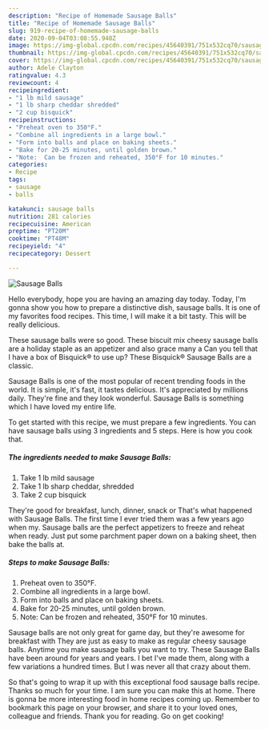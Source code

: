 ```yaml
---
description: "Recipe of Homemade Sausage Balls"
title: "Recipe of Homemade Sausage Balls"
slug: 919-recipe-of-homemade-sausage-balls
date: 2020-09-04T03:08:55.948Z
image: https://img-global.cpcdn.com/recipes/45640391/751x532cq70/sausage-balls-recipe-main-photo.jpg
thumbnail: https://img-global.cpcdn.com/recipes/45640391/751x532cq70/sausage-balls-recipe-main-photo.jpg
cover: https://img-global.cpcdn.com/recipes/45640391/751x532cq70/sausage-balls-recipe-main-photo.jpg
author: Adele Clayton
ratingvalue: 4.3
reviewcount: 4
recipeingredient:
- "1 lb mild sausage"
- "1 lb sharp cheddar shredded"
- "2 cup bisquick"
recipeinstructions:
- "Preheat oven to 350°F."
- "Combine all ingredients in a large bowl."
- "Form into balls and place on baking sheets."
- "Bake for 20-25 minutes, until golden brown."
- "Note:  Can be frozen and reheated, 350°F for 10 minutes."
categories:
- Recipe
tags:
- sausage
- balls

katakunci: sausage balls 
nutrition: 281 calories
recipecuisine: American
preptime: "PT20M"
cooktime: "PT48M"
recipeyield: "4"
recipecategory: Dessert

---
```



![Sausage Balls](https://img-global.cpcdn.com/recipes/45640391/751x532cq70/sausage-balls-recipe-main-photo.jpg)

Hello everybody, hope you are having an amazing day today. Today, I'm gonna show you how to prepare a distinctive dish, sausage balls. It is one of my favorites food recipes. This time, I will make it a bit tasty. This will be really delicious.

These sausage balls were so good. These biscuit mix cheesy sausage balls are a holiday staple as an appetizer and also grace many a Can you tell that I have a box of Bisquick® to use up? These Bisquick® Sausage Balls are a classic.

Sausage Balls is one of the most popular of recent trending foods in the world. It is simple, it's fast, it tastes delicious. It's appreciated by millions daily. They're fine and they look wonderful. Sausage Balls is something which I have loved my entire life.


To get started with this recipe, we must prepare a few ingredients. You can have sausage balls using 3 ingredients and 5 steps. Here is how you cook that.

<!--inarticleads1-->

##### The ingredients needed to make Sausage Balls:

1. Take 1 lb mild sausage
1. Take 1 lb sharp cheddar, shredded
1. Take 2 cup bisquick


They&#39;re good for breakfast, lunch, dinner, snack or That&#39;s what happened with Sausage Balls. The first time I ever tried them was a few years ago when my. Sausage balls are the perfect appetizers to freeze and reheat when ready. Just put some parchment paper down on a baking sheet, then bake the balls at. 

<!--inarticleads2-->

##### Steps to make Sausage Balls:

1. Preheat oven to 350°F.
1. Combine all ingredients in a large bowl.
1. Form into balls and place on baking sheets.
1. Bake for 20-25 minutes, until golden brown.
1. Note:  Can be frozen and reheated, 350°F for 10 minutes.


Sausage balls are not only great for game day, but they&#39;re awesome for breakfast with They are just as easy to make as regular cheesy sausage balls. Anytime you make sausage balls you want to try. These Sausage Balls have been around for years and years. I bet I&#39;ve made them, along with a few variations a hundred times. But I was never all that crazy about them. 

So that's going to wrap it up with this exceptional food sausage balls recipe. Thanks so much for your time. I am sure you can make this at home. There is gonna be more interesting food in home recipes coming up. Remember to bookmark this page on your browser, and share it to your loved ones, colleague and friends. Thank you for reading. Go on get cooking!
